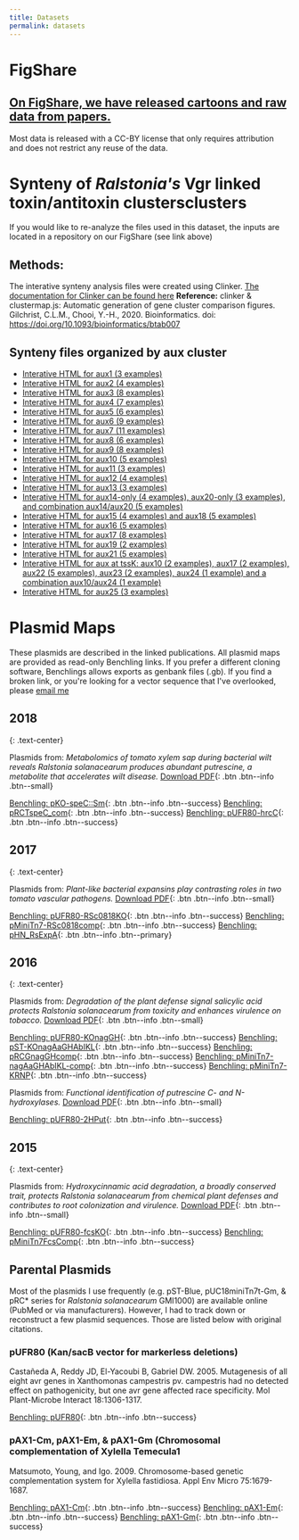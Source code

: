 ```yaml
---
title: Datasets
permalink: datasets
---
```


# FigShare
## [On FigShare, we have released cartoons and raw data from papers.](https://figshare.com/authors/Tiffany_Lowe-Power/6561146) 
Most data is released with a CC-BY license that only requires attribution and does not restrict any reuse of the data. 

# Synteny of *Ralstonia's* Vgr linked toxin/antitoxin clustersclusters

If you would like to re-analyze the files used in this dataset, the inputs are located in a repository on our FigShare (see link above)

## Methods: 

The interative synteny analysis files were created using Clinker. [The documentation for Clinker can be found here](https://github.com/gamcil/clinker)
**Reference:** clinker & clustermap.js: Automatic generation of gene cluster comparison figures. Gilchrist, C.L.M., Chooi, Y.-H., 2020.
Bioinformatics. doi: https://doi.org/10.1093/bioinformatics/btab007

## Synteny files organized by aux cluster 

* [Interative HTML for aux1 (3 examples)](https://lowepowerlab.github.io/assets/clinker/vgr_aux/aux_types/aux1_Fig.html)
* [Interative HTML for aux2 (4 examples)](https://lowepowerlab.github.io/assets/clinker/vgr_aux/aux_types/aux2_Fig.html)
* [Interative HTML for aux3 (8 examples)](https://lowepowerlab.github.io/assets/clinker/vgr_aux/aux_types/aux3_Fig.html)
* [Interative HTML for aux4 (7 examples)](https://lowepowerlab.github.io/assets/clinker/vgr_aux/aux_types/aux4_Fig.html)
* [Interative HTML for aux5 (6 examples)](https://lowepowerlab.github.io/assets/clinker/vgr_aux/aux_types/aux5_Fig.html)
* [Interative HTML for aux6 (9 examples)](https://lowepowerlab.github.io/assets/clinker/vgr_aux/aux_types/aux6_Fig.html)
* [Interative HTML for aux7 (11 examples)](https://lowepowerlab.github.io/assets/clinker/vgr_aux/aux_types/aux7_Fig.html)
* [Interative HTML for aux8 (6 examples)](https://lowepowerlab.github.io/assets/clinker/vgr_aux/aux_types/aux8_Fig.html)
* [Interative HTML for aux9 (8 examples)](https://lowepowerlab.github.io/assets/clinker/vgr_aux/aux_types/aux9_Fig.html)
* [Interative HTML for aux10 (5 examples)](https://lowepowerlab.github.io/assets/clinker/vgr_aux/aux_types/aux10_Fig.html)
* [Interative HTML for aux11 (3 examples)](https://lowepowerlab.github.io/assets/clinker/vgr_aux/aux_types/aux11_Fig.html)
* [Interative HTML for aux12 (4 examples)](https://lowepowerlab.github.io/assets/clinker/vgr_aux/aux_types/aux12_Fig.html)
* [Interative HTML for aux13 (3 examples)](https://lowepowerlab.github.io/assets/clinker/vgr_aux/aux_types/aux13_Fig.html)
* [Interative HTML for aux14-only (4 examples), aux20-only (3 examples), and combination aux14/aux20 (5 examples)](https://lowepowerlab.github.io/assets/clinker/vgr_aux/aux_types/aux14_aux20_Fig.html)
* [Interative HTML for aux15 (4 examples) and aux18 (5 examples)](https://lowepowerlab.github.io/assets/clinker/vgr_aux/aux_types/aux15_aux18_Fig.html)
* [Interative HTML for aux16 (5 examples)](https://lowepowerlab.github.io/assets/clinker/vgr_aux/aux_types/aux16_Fig.html)
* [Interative HTML for aux17 (8 examples)](https://lowepowerlab.github.io/assets/clinker/vgr_aux/aux_types/aux17_Fig.html)
* [Interative HTML for aux19 (2 examples)](https://lowepowerlab.github.io/assets/clinker/vgr_aux/aux_types/aux19_Fig.html)
* [Interative HTML for aux21 (5 examples)](https://lowepowerlab.github.io/assets/clinker/vgr_aux/aux_types/aux21_Fig.html)
* [Interative HTML for aux at tssK: aux10 (2 examples), aux17 (2 examples), aux22 (5 examples), aux23 (2 examples), aux24 (1 example) and a combination aux10/aux24 (1 example)](https://lowepowerlab.github.io/assets/clinker/vgr_aux/aux_types/aux22_23_24_10_17_Fig.html)
* [Interative HTML for aux25 (3 examples)](https://lowepowerlab.github.io/assets/clinker/vgr_aux/aux_types/aux25_Fig.html)



# Plasmid Maps

These plasmids are described in the linked publications. All plasmid maps are provided as read-only Benchling links. If you prefer a different cloning software, Benchlings allows exports as genbank files (.gb). If you find a broken link, or you're looking for a vector sequence that I've overlooked, please [email me](mailto:tiff.lowe@gmail.com)

## 2018
{: .text-center}

Plasmids from: *Metabolomics of tomato xylem sap during bacterial wilt reveals Ralstonia solanacearum produces abundant putrescine, a metabolite that accelerates wilt disease.*
[Download PDF](/assets/papers/pub_xylem_metabo_put.pdf){: .btn .btn--info .btn--small}

[Benchling: pKO-speC::Sm](https://benchling.com/s/seq-7CZyOX1rZF5NYhvGvVcQ){: .btn .btn--info .btn--success}
[Benchling: pRCTspeC_com](https://benchling.com/s/seq-NKO3SxZWZp4gFhLDKveJ){: .btn .btn--info .btn--success}
[Benchling: pUFR80-hrcC](https://benchling.com/s/seq-jLqhQ35GbJ4PQV8cZeRg){: .btn .btn--info .btn--success}

## 2017
{: .text-center}

Plasmids from: *Plant-like bacterial expansins play contrasting roles in two tomato vascular pathogens.* [Download PDF](/assets/papers/pub_clavi_ralsto_expansins.pdf){: .btn .btn--info .btn--small}

[Benchling: pUFR80-RSc0818KO](https://benchling.com/s/seq-bsZQQpr8UoQDv8qehPZn){: .btn .btn--info .btn--success}
[Benchling: pMiniTn7-RSc0818comp](https://benchling.com/s/seq-Ghja0tFUNOHYhPYrafjT){: .btn .btn--info .btn--success}
[Benchling: pHN_RsExpA](https://benchling.com/s/seq-Gezq36zTRcyptq7Vvh3t){: .btn .btn--info .btn--primary}

## 2016
{: .text-center}

Plasmids from: *Degradation of the plant defense signal salicylic acid protects *Ralstonia solanacearum* from toxicity and enhances virulence on tobacco.* [Download PDF](/assets/papers/pub_ralstonia_salicylic_deg.pdf){: .btn .btn--info .btn--small}

[Benchling: pUFR80-KOnagGH](https://benchling.com/s/seq-6Xfj3n9yAmHix8q0Zuek){: .btn .btn--info .btn--success}
[Benchling: pST-KOnagAaGHAbIKL](https://benchling.com/s/seq-oMgGdjfCB9bbxNvrntFZ){: .btn .btn--info .btn--success}
[Benchling: pRCGnagGHcomp](https://benchling.com/s/seq-Kbz9uizoeG0FqqkQOOeL){: .btn .btn--info .btn--success}
[Benchling: pMiniTn7-nagAaGHAbIKL-comp](https://benchling.com/s/seq-3ccZp1gI3dEIuMTMS87F){: .btn .btn--info .btn--success}
[Benchling: pMiniTn7-KRNP](https://benchling.com/s/seq-ERBQTjoZl4zWM9WsP2XL){: .btn .btn--info .btn--success}

Plasmids from: *Functional identification of putrescine C- and N-hydroxylases.*
[Download PDF](/assets/papers/pub_hydroxy_putrescine.pdf){: .btn .btn--info .btn--small}

[Benchling: pUFR80-2HPut](https://benchling.com/s/seq-rX7hpZHENqxwTGHGKoFv){: .btn .btn--info .btn--success}

## 2015
{: .text-center}

Plasmids from: *Hydroxycinnamic acid degradation, a broadly conserved trait, protects Ralstonia solanacearum from chemical plant defenses and contributes to root colonization and virulence.*
[Download PDF](/assets/papers/pub_ralstonia_hca_degradation.pdf){: .btn .btn--info .btn--small}

[Benchling: pUFR80-fcsKO](https://benchling.com/s/yJIsar7R){: .btn .btn--info .btn--success}
[Benchling: pMiniTn7FcsComp](https://benchling.com/s/0yveOCu9){: .btn .btn--info .btn--success}

## Parental Plasmids

Most of the plasmids I use frequently (e.g. pST-Blue, pUC18miniTn7t-Gm, & pRC* series for *Ralstonia solanacearum* GMI1000) are available online (PubMed or via manufacturers). However, I had to track down or reconstruct a few plasmid sequences.  Those are listed below with original citations.

### pUFR80 (Kan/sacB vector for markerless deletions)

Castañeda A, Reddy JD, El-Yacoubi B, Gabriel DW. 2005. Mutagenesis of all eight avr genes in Xanthomonas campestris pv. campestris had no detected effect on pathogenicity, but one avr gene affected race specificity. Mol Plant-Microbe Interact 18:1306-1317. 

[Benchling: pUFR80](https://benchling.com/s/SGEEU7){: .btn .btn--info .btn--success}

### pAX1-Cm, pAX1-Em, & pAX1-Gm (Chromosomal complementation of Xylella Temecula1

Matsumoto, Young, and Igo. 2009. Chromosome-based genetic complementation system for Xylella fastidiosa. Appl Env Micro 75:1679-1687. 

[Benchling: pAX1-Cm](https://benchling.com/s/seq-P5ieKhi83h8dF3sZVh8m){: .btn .btn--info .btn--success}
[Benchling: pAX1-Em](https://benchling.com/s/seq-lKAzFa9aV3hdEMUwwtTM){: .btn .btn--info .btn--success}
[Benchling: pAX1-Gm](https://benchling.com/s/seq-9C532mruhQPR3jndxFrB){: .btn .btn--info .btn--success}
